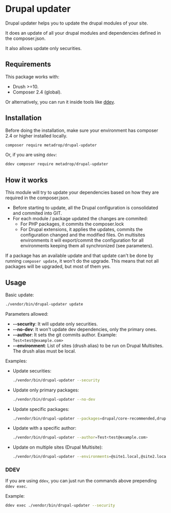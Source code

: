 # Drupal updater

Drupal updater helps you to update the drupal modules of your site.

It does an update of all your drupal modules and dependencies defined in the composer.json.

It also allows update only securities.

## Requirements

This package works with:

- Drush >=10.
- Composer 2.4 (global).

Or alternatively, you can run it inside tools like [ddev](https://ddev.com).

## Installation

Before doing the installation, make sure your environment has composer 2.4 or higher installed locally.

```bash
composer require metadrop/drupal-updater
```

Or, if you are using `ddev`:
```bash
ddev composer require metadrop/drupal-updater
```


## How it works


This module will try to update your dependencies based on how they are required in the composer.json.

- Before starting to update, all the Drupal configuration is consolidated and commited into GIT.
- For each module / package updated the changes are commited:
  - For PHP packages, it commits the composer.lock
  - For Drupal extensions, it applies the updates, commits the configuration changed and the modified files. On multisites environments it will export/commit the configuration for all environments keeping them all synchronized (see parameters).

If a package has an available update and that update can't be done by running `composer update`, it won't do the upgrade. This means that not all packages will be upgraded, but most of them yes.

## Usage

Basic update:

```bash
./vendor/bin/drupal-updater update
```

Parameters allowed:

- **--security**: It will update only securities.
- **--no-dev**: It won't update dev dependencies, only the primary ones.
- **--author**: It sets the git commits author. Example: `Test<test@example.com>`
- **--environment**: List of sites (drush alias) to be run on Drupal Multisites. The drush alias must be local.

Examples:

- Update securities:

  ```bash
  ./vendor/bin/drupal-updater --security
  ```

- Update only primary packages:

  ```bash
  ./vendor/bin/drupal-updater --no-dev
  ```

- Update specific packages:

  ```bash
  ./vendor/bin/drupal-updater --packages=drupal/core-recommended,drupal/core-dev
  ```

- Update with a specific author:

  ```bash
  ./vendor/bin/drupal-updater --author=Test<test@example.com>
  ```

- Update on multiple sites (Drupal Multisite):

  ```bash
  ./vendor/bin/drupal-updater --environments=@site1.local,@site2.local,@site3.local,@site4.local
  ```

### DDEV

If you are using `ddev`, you can just run the commands above prepending `ddev exec`.

Example:

  ```bash
  ddev exec ./vendor/bin/drupal-updater --security
  ```
